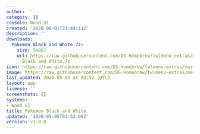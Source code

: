 ```yaml
---
author: ''
category: []
console: Wood UI
created: '2020-06-01T23:44:11Z'
description: ''
downloads:
  Pokemon Black and White.7z:
    size: 54861
    url: https://raw.githubusercontent.com/DS-Homebrew/twlmenu-extras/master/_nds/TWiLightMenu/akmenu/themes/Pokemon
      Black and White.7z
icon: https://raw.githubusercontent.com/DS-Homebrew/twlmenu-extras/master/unistore/icons/ak.png
image: https://raw.githubusercontent.com/DS-Homebrew/twlmenu-extras/master/unistore/icons/ak.png
last_updated: 2020-05-05 at 03:52 (UTC)
layout: app
license: ''
screenshots: []
systems:
- Wood UI
title: Pokemon Black and White
updated: '2020-05-05T03:52:09Z'
version: v1.0.0
---
```

